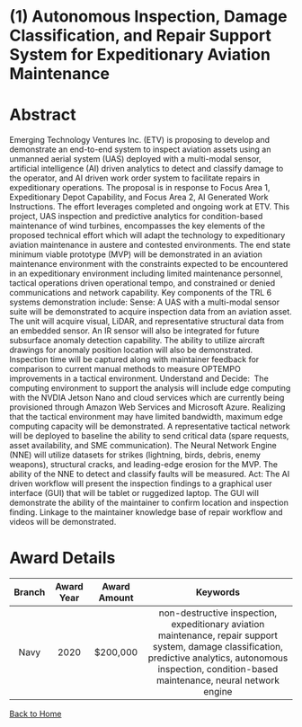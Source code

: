 
(1) Autonomous Inspection, Damage Classification, and Repair Support System for Expeditionary Aviation Maintenance
==================================================================================================================

# Abstract


Emerging Technology Ventures Inc. (ETV) is proposing to develop and demonstrate an end-to-end system to inspect aviation assets using an unmanned aerial system (UAS) deployed with a multi-modal sensor, artificial intelligence (AI) driven analytics to detect and classify damage to the operator, and AI driven work order system to facilitate repairs in expeditionary operations. The proposal is in response to Focus Area 1, Expeditionary Depot Capability, and Focus Area 2, AI Generated Work Instructions. The effort leverages completed and ongoing work at ETV. This project, UAS inspection and predictive analytics for condition-based maintenance of wind turbines, encompasses the key elements of the proposed technical effort which will adapt the technology to expeditionary aviation maintenance in austere and contested environments. The end state minimum viable prototype (MVP) will be demonstrated in an aviation maintenance environment with the constraints expected to be encountered in an expeditionary environment including limited maintenance personnel, tactical operations driven operational tempo, and constrained or denied communications and network capability. Key components of the TRL 6 systems demonstration include: Sense: A UAS with a multi-modal sensor suite will be demonstrated to acquire inspection data from an aviation asset. The unit will acquire visual, LiDAR, and representative structural data from an embedded sensor. An IR sensor will also be integrated for future subsurface anomaly detection capability. The ability to utilize aircraft drawings for anomaly position location will also be demonstrated. Inspection time will be captured along with maintainer feedback for comparison to current manual methods to measure OPTEMPO improvements in a tactical environment. Understand and Decide:  The computing environment to support the analysis will include edge computing with the NVDIA Jetson Nano and cloud services which are currently being provisioned through Amazon Web Services and Microsoft Azure. Realizing that the tactical environment may have limited bandwidth, maximum edge computing capacity will be demonstrated. A representative tactical network will be deployed to baseline the ability to send critical data (spare requests, asset availability, and SME communication). The Neural Network Engine (NNE) will utilize datasets for strikes (lightning, birds, debris, enemy weapons), structural cracks, and leading-edge erosion for the MVP. The ability of the NNE to detect and classify faults will be measured. Act: The AI driven workflow will present the inspection findings to a graphical user interface (GUI) that will be tablet or ruggedized laptop. The GUI will demonstrate the ability of the maintainer to confirm location and inspection finding. Linkage to the maintainer knowledge base of repair workflow and videos will be demonstrated.  

# Award Details

|Branch|Award Year|Award Amount|Keywords|
| :---: | :---: | :---: | :---: |
|Navy|2020|$200,000|non-destructive inspection, expeditionary aviation maintenance, repair support system, damage classification, predictive analytics, autonomous inspection, condition-based maintenance, neural network engine|
  
  


[Back to Home](https://github.com/chrischow/dod_sbir_awards/JH/#2175)